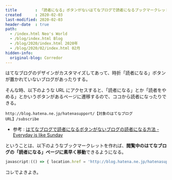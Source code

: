 ```yaml
---
title        : 「読者になる」ボタンがないはてなブログで読者になるブックマークレット
created      : 2020-02-03
last-modified: 2020-02-03
header-date  : true
path:
  - /index.html Neo's World
  - /blog/index.html Blog
  - /blog/2020/index.html 2020年
  - /blog/2020/02/index.html 02月
hidden-info:
  original-blog: Corredor
---
```


はてなブログのデザインがカスタマイズしてあって、時折「読者になる」ボタンが置かれていないブログがあったりする。

そんな時、以下のような URL にアクセスすると、「読者になる」とか「読者をやめる」とかいうボタンがあるページに遷移するので、ココから読者になったりできる。

```
http://blog.hatena.ne.jp/hatenasupport/【対象のはてなブログ URL】/subscribe
```

- 参考 : [はてなブログで読者になるボタンがないブログの読者になる方法 - Everyday is like Sunday](http://ex02xx.hatenablog.com/entry/2017/05/02/100534)

ということは、以下のようなブックマークレットを作れば、**閲覧中のはてなブログの「読者になる」ページに素早く移動**できるようになる。

```javascript
javascript:(() => { location.href = 'http://blog.hatena.ne.jp/hatenasupport/' + location.host + '/subscribe'; })();
```

コレでよきよき。
